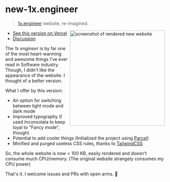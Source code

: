 # new-1x.engineer
> [1x.engineer](https://1x.engineer) website, re-imagined.
<img alt="screenshot of rendered new website" width="300" height="auto" align="right" src="https://user-images.githubusercontent.com/2109385/96351196-bf100800-10c6-11eb-967d-06b0aa4ed315.png" />

* [See this version on Vercel](https://1x-engineer.ehsaan.vercel.app/)
* [Discussion](https://github.com/cutenode/1x.engineer/issues/146)

The *1x engineer* is by far one of the most heart-warming and awesome things I've ever read in Software industry. Though, I didn't like the appearance of the website.
I thought of a better version.

What I offer by this version:
* An option for switching between light mode and dark mode
* Improved typography (I used Inconsolata to keep loyal to "Fancy mode", though)
* Potential to add cooler things (Initialized the project using [Parcel](https://parceljs.org))
* Minified and purged useless CSS rules, thanks to [TailwindCSS](https://tailwindcss.com)

So, the whole website is now < 100 KB, easily rendered and doesn't consume much CPU/memory. (The original website strangely consumes my CPU power)

That's it. I welcome issues and PRs with open arms. 🤗
